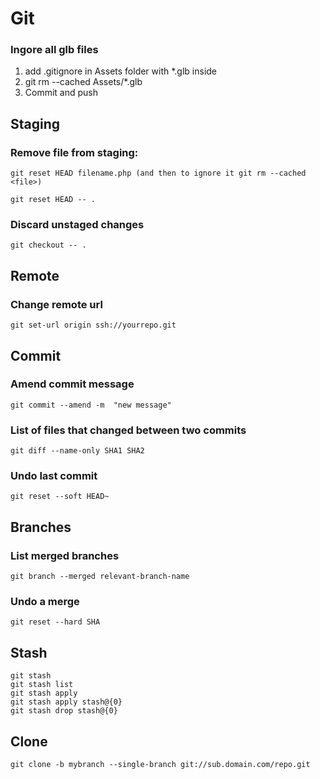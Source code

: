 # Git

### Ingore all glb files 
1. add .gitignore in Assets folder with *.glb inside
2. git rm --cached Assets/*.glb
3. Commit and push

## Staging
### Remove file from staging:
```
git reset HEAD filename.php (and then to ignore it git rm --cached <file>)

git reset HEAD -- .
```

### Discard unstaged changes
```
git checkout -- .
```

## Remote
### Change remote url
```
git set-url origin ssh://yourrepo.git
```

## Commit
### Amend commit message
```
git commit --amend -m  "new message"
```
### List of files that changed between two commits
```
git diff --name-only SHA1 SHA2
```
### Undo last commit
```
git reset --soft HEAD~
```
## Branches
### List merged branches
```
git branch --merged relevant-branch-name
```

### Undo a merge
```
git reset --hard SHA
```

## Stash
```
git stash
git stash list
git stash apply
git stash apply stash@{0}
git stash drop stash@{0}
```

## Clone
```
git clone -b mybranch --single-branch git://sub.domain.com/repo.git
```


